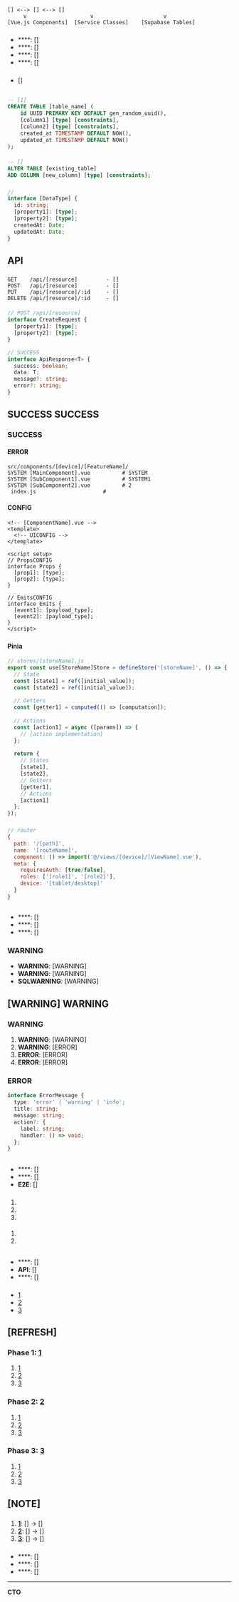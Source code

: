 #  

##  

### 
```
[] <--> [] <--> []
     v                    v                      v
[Vue.js Components]  [Service Classes]    [Supabase Tables]
```

### 
- ****: []
- ****: []
- ****: []
- ****: []

### 
- []

##  

### 

#### 
```sql
-- [1]
CREATE TABLE [table_name] (
    id UUID PRIMARY KEY DEFAULT gen_random_uuid(),
    [column1] [type] [constraints],
    [column2] [type] [constraints],
    created_at TIMESTAMP DEFAULT NOW(),
    updated_at TIMESTAMP DEFAULT NOW()
);
```

#### 
```sql
-- []
ALTER TABLE [existing_table] 
ADD COLUMN [new_column] [type] [constraints];
```

### 
```typescript
// 
interface [DataType] {
  id: string;
  [property1]: [type];
  [property2]: [type];
  createdAt: Date;
  updatedAt: Date;
}
```

##  API

### 

#### 
```
GET    /api/[resource]         - []
POST   /api/[resource]         - []
PUT    /api/[resource]/:id     - []
DELETE /api/[resource]/:id     - []
```

#### 
```typescript
// POST /api/[resource] 
interface CreateRequest {
  [property1]: [type];
  [property2]: [type];
}

// SUCCESS
interface ApiResponse<T> {
  success: boolean;
  data: T;
  message?: string;
  error?: string;
}
```

## SUCCESS SUCCESS

### SUCCESS

#### ERROR
```
src/components/[device]/[FeatureName]/
SYSTEM [MainComponent].vue          # SYSTEM
SYSTEM [SubComponent1].vue          # SYSTEM1
SYSTEM [SubComponent2].vue          # 2
 index.js                     # 
```

#### CONFIG
```vue
<!-- [ComponentName].vue -->
<template>
  <!-- UICONFIG -->
</template>

<script setup>
// PropsCONFIG
interface Props {
  [prop1]: [type];
  [prop2]: [type];
}

// EmitsCONFIG
interface Emits {
  [event1]: [payload_type];
  [event2]: [payload_type];
}
</script>
```

### 

#### Pinia
```typescript
// stores/[storeName].js
export const use[StoreName]Store = defineStore('[storeName]', () => {
  // State
  const [state1] = ref([initial_value]);
  const [state2] = ref([initial_value]);
  
  // Getters
  const [getter1] = computed(() => [computation]);
  
  // Actions
  const [action1] = async ([params]) => {
    // [action implementation]
  };
  
  return {
    // States
    [state1],
    [state2],
    // Getters
    [getter1],
    // Actions
    [action1]
  };
});
```

### 
```javascript
// router
{
  path: '/[path]',
  name: '[routeName]',
  component: () => import('@/views/[device]/[ViewName].vue'),
  meta: {
    requiresAuth: [true/false],
    roles: ['[role1]', '[role2]'],
    device: '[tablet/desktop]'
  }
}
```

##  

### 
- ****: []
- ****: []
- ****: []

### WARNING
- **WARNING**: [WARNING]
- **WARNING**: [WARNING]
- **SQLWARNING**: [WARNING]

## [WARNING] WARNING

### WARNING
1. **WARNING**: [WARNING]
2. **WARNING**: [ERROR]
3. **ERROR**: [ERROR]
4. **ERROR**: [ERROR]

### ERROR
```typescript
interface ErrorMessage {
  type: 'error' | 'warning' | 'info';
  title: string;
  message: string;
  action?: {
    label: string;
    handler: () => void;
  };
}
```

##  

### 
- ****: []
- ****: []
- **E2E**: []

### 
#### 
1. [1]: []
2. [2]: []
3. [3]: []

#### 
1. [1]: []
2. [2]: []

##  

### 
- ****: []
- **API**: []
- ****: []

### 
- [1]
- [2]
- [3]

## [REFRESH] 

### Phase 1: [1]
1. [1]
2. [2]
3. [3]

### Phase 2: [2]
1. [1]
2. [2]
3. [3]

### Phase 3: [3]
1. [1]
2. [2]
3. [3]

## [NOTE] 

### 
1. **[1]**: [] -> []
2. **[2]**: [] -> []
3. **[3]**: [] -> []

### 
- ****: []
- ****: []
- ****: []

---
**CTO**